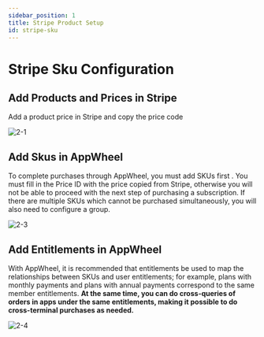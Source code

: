 ```yaml
---
sidebar_position: 1
title: Stripe Product Setup
id: stripe-sku
---
```


# Stripe Sku Configuration

## Add Products and Prices in Stripe

Add a product price in Stripe and copy the price code

![2-1](/img/stripePayments/pricing-en.png)

## Add Skus in AppWheel

To complete purchases through AppWheel, you must add SKUs first .
You must fill in the Price ID with the price copied from Stripe, otherwise you will not be able to proceed with the next step of purchasing a subscription. If there are multiple SKUs which cannot be purchased simultaneously, you will also
need to configure a group.

![2-3](/img/stripePayments/create_sku.png)

## Add Entitlements in AppWheel

With AppWheel, it is recommended that entitlements be used to map the relationships between SKUs and user entitlements; for example, plans with monthly payments and plans with annual payments correspond to the same member entitlements.
**At the same time, you can do cross-queries of orders in apps under the same entitlements, making it possible to do cross-terminal purchases as needed.**

![2-4](/img/tutorial/entitlements.png)
